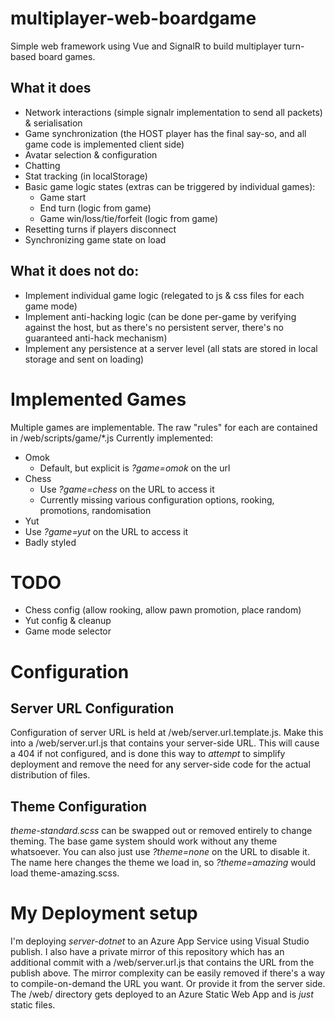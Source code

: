 # multiplayer-web-boardgame
Simple web framework using Vue and SignalR to build multiplayer turn-based board games. 

## What it does
* Network interactions (simple signalr implementation to send all packets) & serialisation
* Game synchronization (the HOST player has the final say-so, and all game code is implemented client side)
* Avatar selection & configuration
* Chatting
* Stat tracking (in localStorage)
* Basic game logic states (extras can be triggered by individual games):
  * Game start
  * End turn (logic from game)
  * Game win/loss/tie/forfeit (logic from game)
* Resetting turns if players disconnect
* Synchronizing game state on load

## What it does not do:
* Implement individual game logic (relegated to js & css files for each game mode)
* Implement anti-hacking logic (can be done per-game by verifying against the host, but as there's no persistent server, there's no guaranteed anti-hack mechanism)
* Implement any persistence at a server level (all stats are stored in local storage and sent on loading)

# Implemented Games
Multiple games are implementable. The raw "rules" for each are contained in /web/scripts/game/\*.js
Currently implemented:
* Omok
  * Default, but explicit is *?game=omok* on the url
* Chess
  * Use *?game=chess* on the URL to access it
  * Currently missing various configuration options, rooking, promotions, randomisation
* Yut
 * Use *?game=yut* on the URL to access it
 * Badly styled

# TODO
* Chess config (allow rooking, allow pawn promotion, place random)
* Yut config & cleanup
* Game mode selector

# Configuration
## Server URL Configuration
Configuration of server URL is held at /web/server.url.template.js. Make this into a /web/server.url.js that contains your server-side URL.
This will cause a 404 if not configured, and is done this way to *attempt* to simplify deployment and remove the need for any server-side code for the actual distribution of files.

## Theme Configuration
*theme-standard.scss* can be swapped out or removed entirely to change theming. 
The base game system should work without any theme whatsoever.
You can also just use *?theme=none* on the URL to disable it. 
The name here changes the theme we load in, so *?theme=amazing* would load theme-amazing.scss.

# My Deployment setup
I'm deploying *server-dotnet* to an Azure App Service using Visual Studio publish.
I also have a private mirror of this repository which has an additional commit with a /web/server.url.js that contains the URL from the publish above. The mirror complexity can be easily removed if there's a way to compile-on-demand the URL you want. Or provide it from the server side.
The /web/ directory gets deployed to an Azure Static Web App and is *just* static files.
